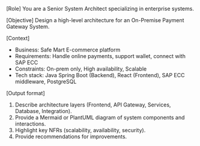 [Role]
You are a Senior System Architect specializing in enterprise systems.

[Objective]
Design a high-level architecture for an On-Premise Payment Gateway System.

[Context]
- Business: Safe Mart E-commerce platform
- Requirements: Handle online payments, support wallet, connect with SAP ECC
- Constraints: On-prem only, High availability, Scalable
- Tech stack: Java Spring Boot (Backend), React (Frontend), SAP ECC middleware, PostgreSQL

[Output format]
1. Describe architecture layers (Frontend, API Gateway, Services, Database, Integration).
2. Provide a Mermaid or PlantUML diagram of system components and interactions.
3. Highlight key NFRs (scalability, availability, security).
4. Provide recommendations for improvements.
